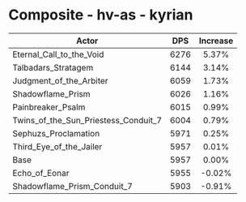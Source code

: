 # Composite - hv-as - kyrian
| Actor | DPS | Increase |
|---|:---:|:---:|
|Eternal_Call_to_the_Void|6276|5.37%|
|Talbadars_Stratagem|6144|3.14%|
|Judgment_of_the_Arbiter|6059|1.73%|
|Shadowflame_Prism|6026|1.16%|
|Painbreaker_Psalm|6015|0.99%|
|Twins_of_the_Sun_Priestess_Conduit_7|6004|0.79%|
|Sephuzs_Proclamation|5971|0.25%|
|Third_Eye_of_the_Jailer|5957|0.01%|
|Base|5957|0.00%|
|Echo_of_Eonar|5955|-0.02%|
|Shadowflame_Prism_Conduit_7|5903|-0.91%|
